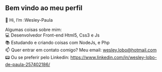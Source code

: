 <h2> Bem vindo ao meu perfil</h2>

👋 Hi, I’m :Wesley-Paula

Algumas coisas sobre mim:<br>
💻 Desenvolvedor Front-end Html5, Css3 e Js <br>
📚 Estudando e criando coisas com NodeJs, e Php <br>
📫 Quer entrar em contato comigo? Meu email: wesley.lobo@hotmail.com <br>
📟 Ou se preferir pelo Linkedin: https://www.linkedin.com/in/wesley-lobo-de-paula-257402186/ <br>
